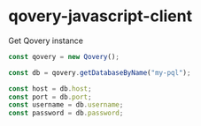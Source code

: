 # qovery-javascript-client

Get Qovery instance
```javascript
const qovery = new Qovery();

const db = qovery.getDatabaseByName("my-pql");

const host = db.host;
const port = db.port;
const username = db.username;
const password = db.password;
```
